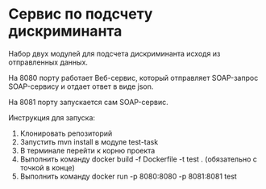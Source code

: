 # Сервис по подсчету дискриминанта
Набор двух модулей для подсчета дискриминанта исходя из отправленных данных.

На 8080 порту работает Веб-сервис, который отправляет SOAP-запрос SOAP-сервису и отдает ответ в виде json.

На 8081 порту запускается сам SOAP-сервис. 

Инструкция для запуска:

1) Клонировать репозиторий
2) Запустить mvn install в модуле test-task
3) В терминале перейти к корню проекта
4) Выполнить команду docker build -f Dockerfile -t test . (обязательно с точкой в конце)
5) Выполнить команду docker run -p 8080:8080 -p 8081:8081 test
